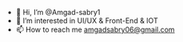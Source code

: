 - 👋 Hi, I’m @Amgad-sabry1
- 👀 I’m interested in UI/UX & Front-End & IOT
- 📫 How to reach me amgadsabry06@gmail.com

<!---
Amgad-sabry1/Amgad-sabry1 is a ✨ special ✨ repository because its `README.md` (this file) appears on your GitHub profile.
You can click the Preview link to take a look at your changes.
--->
